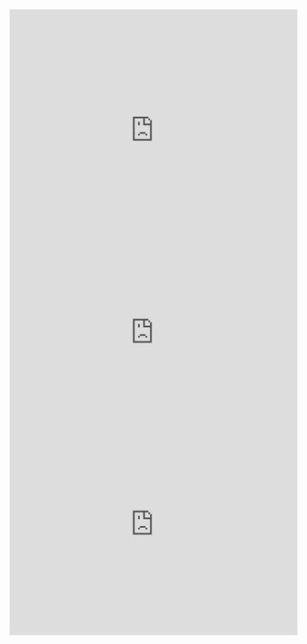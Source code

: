   <iframe width="100%" height="423" frameborder="0"
  src="https://observablehq.com/embed/80c436ede7267402?cells=scatter"></iframe>
  
  <iframe width="100%" height="285" frameborder="0"
  src="https://observablehq.com/embed/c7bcfb813302feb8?cells=barchart"></iframe>

  <iframe width="100%" height="388" frameborder="0"
  src="https://observablehq.com/embed/c7bcfb813302feb8?cells=scatterplot"></iframe>
